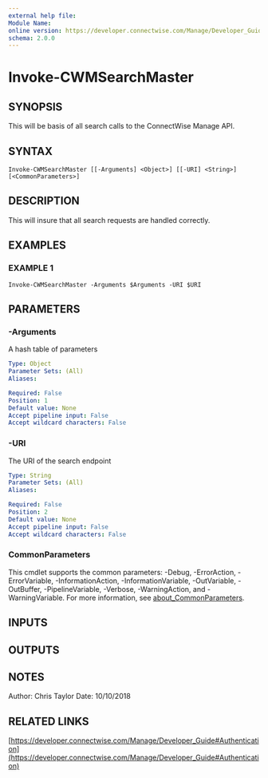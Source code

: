 ```yaml
---
external help file:
Module Name:
online version: https://developer.connectwise.com/Manage/Developer_Guide#Authentication
schema: 2.0.0
---
```


# Invoke-CWMSearchMaster

## SYNOPSIS
This will be basis of all search calls to the ConnectWise Manage API.

## SYNTAX

```
Invoke-CWMSearchMaster [[-Arguments] <Object>] [[-URI] <String>] [<CommonParameters>]
```

## DESCRIPTION
This will insure that all search requests are handled correctly.

## EXAMPLES

### EXAMPLE 1
```
Invoke-CWMSearchMaster -Arguments $Arguments -URI $URI
```

## PARAMETERS

### -Arguments
A hash table of parameters

```yaml
Type: Object
Parameter Sets: (All)
Aliases:

Required: False
Position: 1
Default value: None
Accept pipeline input: False
Accept wildcard characters: False
```

### -URI
The URI of the search endpoint

```yaml
Type: String
Parameter Sets: (All)
Aliases:

Required: False
Position: 2
Default value: None
Accept pipeline input: False
Accept wildcard characters: False
```

### CommonParameters
This cmdlet supports the common parameters: -Debug, -ErrorAction, -ErrorVariable, -InformationAction, -InformationVariable, -OutVariable, -OutBuffer, -PipelineVariable, -Verbose, -WarningAction, and -WarningVariable. For more information, see [about_CommonParameters](http://go.microsoft.com/fwlink/?LinkID=113216).

## INPUTS

## OUTPUTS

## NOTES
Author: Chris Taylor
Date: 10/10/2018

## RELATED LINKS

[https://developer.connectwise.com/Manage/Developer_Guide#Authentication](https://developer.connectwise.com/Manage/Developer_Guide#Authentication)

